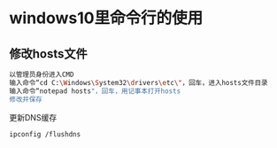 # windows10里命令行的使用

## 修改hosts文件

```bash
以管理员身份进入CMD
输入命令“cd C:\Windows\System32\drivers\etc\"，回车，进入hosts文件目录
输入命令“notepad hosts"，回车，用记事本打开hosts
修改并保存
```

更新DNS缓存

```bash
ipconfig /flushdns
```

